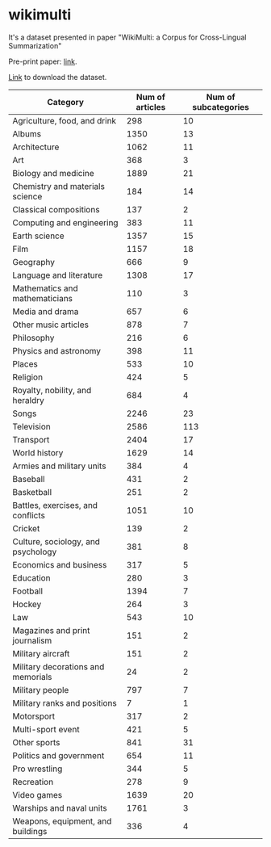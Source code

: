 # wikimulti

It's a dataset presented in paper "WikiMulti: a Corpus for Cross-Lingual Summarization" 

Pre-print paper: [link](https://drive.google.com/file/d/11r4mrMDWsMGw3UKpBXaMHcSymbF_TNoc/view).


[Link](https://disk.yandex.ru/d/lAvfpr1VDEDmmw) to download the dataset.
<!-- [Link](https://drive.google.com/uc?id=1XImihELCfFKG0c0Pyvlg8EwyEnzj2QmJ) to download the dataset. -->


| **Category**                       | **Num of articles** | **Num of subcategories** |
|------------------------------------|---------------------|--------------------------|
| Agriculture, food, and drink       | 298                 | 10                       |
| Albums                             | 1350                | 13                       |
| Architecture                       | 1062                | 11                       |
| Art                                | 368                 | 3                        |
| Biology and medicine               | 1889                | 21                       |
| Chemistry and materials science    | 184                 | 14                       |
| Classical compositions             | 137                 | 2                        |
| Computing and engineering          | 383                 | 11                       |
| Earth science                      | 1357                | 15                       |
| Film                               | 1157                | 18                       |
| Geography                          | 666                 | 9                        |
| Language and literature            | 1308                | 17                       |
| Mathematics and mathematicians     | 110                 | 3                        |
| Media and drama                    | 657                 | 6                        |
| Other music articles               | 878                 | 7                        |
| Philosophy                         | 216                 | 6                        |
| Physics and astronomy              | 398                 | 11                       |
| Places                             | 533                 | 10                       |
| Religion                           | 424                 | 5                        |
| Royalty, nobility, and heraldry    | 684                 | 4                        |
| Songs                              | 2246                | 23                       |
| Television                         | 2586                | 113                      |
| Transport                          | 2404                | 17                       |
| World history                      | 1629                | 14                       |
| Armies and military units          | 384                 | 4                        |
| Baseball                           | 431                 | 2                        |
| Basketball                         | 251                 | 2                        |
| Battles, exercises, and conflicts  | 1051                | 10                       |
| Cricket                            | 139                 | 2                        |
| Culture, sociology, and psychology | 381                 | 8                        |
| Economics and business             | 317                 | 5                        |
| Education                          | 280                 | 3                        |
| Football                           | 1394                | 7                        |
| Hockey                             | 264                 | 3                        |
| Law                                | 543                 | 10                       |
| Magazines and print journalism     | 151                 | 2                        |
| Military aircraft                  | 151                 | 2                        |
| Military decorations and memorials | 24                  | 2                        |
| Military people                    | 797                 | 7                        |
| Military ranks and positions       | 7                   | 1                        |
| Motorsport                         | 317                 | 2                        |
| Multi-sport event                  | 421                 | 5                        |
| Other sports                       | 841                 | 31                       |
| Politics and government            | 654                 | 11                       |
| Pro wrestling                      | 344                 | 5                        |
| Recreation                         | 278                 | 9                        |
| Video games                        | 1639                | 20                       |
| Warships and naval units           | 1761                | 3                        |
| Weapons, equipment, and buildings  | 336                 | 4                        |

